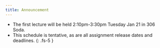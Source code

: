```yaml
---
title: Announcement
---
```


- The first lecture will be held 2:10pm-3:30pm Tuesday Jan 21 in 306 Soda.
- This schedule is tentative, as are all assignment release dates and deadlines.
{: .fs-5 }

